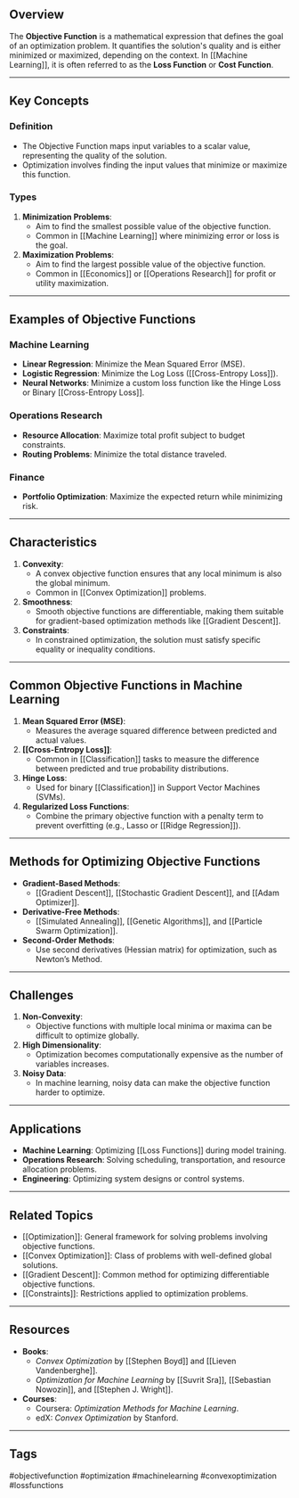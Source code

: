 
## Overview
The **Objective Function** is a mathematical expression that defines the goal of an optimization problem. It quantifies the solution's quality and is either minimized or maximized, depending on the context. In [[Machine Learning]], it is often referred to as the **Loss Function** or **Cost Function**.

---

## Key Concepts

### Definition
- The Objective Function maps input variables to a scalar value, representing the quality of the solution.
- Optimization involves finding the input values that minimize or maximize this function.

### Types
1. **Minimization Problems**:
   - Aim to find the smallest possible value of the objective function.
   - Common in [[Machine Learning]] where minimizing error or loss is the goal.
2. **Maximization Problems**:
   - Aim to find the largest possible value of the objective function.
   - Common in [[Economics]] or [[Operations Research]] for profit or utility maximization.

---

## Examples of Objective Functions

### Machine Learning
- **Linear Regression**: Minimize the Mean Squared Error (MSE).
- **Logistic Regression**: Minimize the Log Loss ([[Cross-Entropy Loss]]).
- **Neural Networks**: Minimize a custom loss function like the Hinge Loss or Binary [[Cross-Entropy Loss]].

### Operations Research
- **Resource Allocation**: Maximize total profit subject to budget constraints.
- **Routing Problems**: Minimize the total distance traveled.

### Finance
- **Portfolio Optimization**: Maximize the expected return while minimizing risk.

---

## Characteristics
1. **Convexity**:
   - A convex objective function ensures that any local minimum is also the global minimum.
   - Common in [[Convex Optimization]] problems.
2. **Smoothness**:
   - Smooth objective functions are differentiable, making them suitable for gradient-based optimization methods like [[Gradient Descent]].
3. **Constraints**:
   - In constrained optimization, the solution must satisfy specific equality or inequality conditions.

---

## Common Objective Functions in Machine Learning
1. **Mean Squared Error (MSE)**:
   - Measures the average squared difference between predicted and actual values.
2. **[[Cross-Entropy Loss]]**:
   - Common in [[Classification]] tasks to measure the difference between predicted and true probability distributions.
3. **Hinge Loss**:
   - Used for binary [[Classification]] in Support Vector Machines (SVMs).
4. **Regularized Loss Functions**:
   - Combine the primary objective function with a penalty term to prevent overfitting (e.g., Lasso or [[Ridge Regression]]).

---

## Methods for Optimizing Objective Functions
- **Gradient-Based Methods**:
  - [[Gradient Descent]], [[Stochastic Gradient Descent]], and [[Adam Optimizer]].
- **Derivative-Free Methods**:
  - [[Simulated Annealing]], [[Genetic Algorithms]], and [[Particle Swarm Optimization]].
- **Second-Order Methods**:
  - Use second derivatives (Hessian matrix) for optimization, such as Newton’s Method.

---

## Challenges
1. **Non-Convexity**:
   - Objective functions with multiple local minima or maxima can be difficult to optimize globally.
2. **High Dimensionality**:
   - Optimization becomes computationally expensive as the number of variables increases.
3. **Noisy Data**:
   - In machine learning, noisy data can make the objective function harder to optimize.

---

## Applications
- **Machine Learning**: Optimizing [[Loss Functions]] during model training.
- **Operations Research**: Solving scheduling, transportation, and resource allocation problems.
- **Engineering**: Optimizing system designs or control systems.

---

## Related Topics
- [[Optimization]]: General framework for solving problems involving objective functions.
- [[Convex Optimization]]: Class of problems with well-defined global solutions.
- [[Gradient Descent]]: Common method for optimizing differentiable objective functions.
- [[Constraints]]: Restrictions applied to optimization problems.

---

## Resources
- **Books**:
  - *Convex Optimization* by [[Stephen Boyd]] and [[Lieven Vandenberghe]].
  - *Optimization for Machine Learning* by [[Suvrit Sra]], [[Sebastian Nowozin]], and [[Stephen J. Wright]].
- **Courses**:
  - Coursera: *Optimization Methods for Machine Learning*.
  - edX: *Convex Optimization* by Stanford.

---

## Tags
#objectivefunction #optimization #machinelearning #convexoptimization #lossfunctions